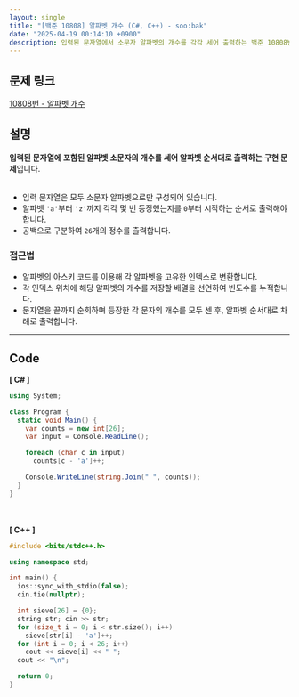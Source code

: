```yaml
---
layout: single
title: "[백준 10808] 알파벳 개수 (C#, C++) - soo:bak"
date: "2025-04-19 00:14:10 +0900"
description: 입력된 문자열에서 소문자 알파벳의 개수를 각각 세어 출력하는 백준 10808번 알파벳 개수 문제의 C# 및 C++ 풀이 및 해설
---
```


## 문제 링크
[10808번 - 알파벳 개수](https://www.acmicpc.net/problem/10808)

## 설명
**입력된 문자열에 포함된 알파벳 소문자의 개수를 세어 알파벳 순서대로 출력하는 구현 문제**입니다.<br>
<br>

- 입력 문자열은 모두 소문자 알파벳으로만 구성되어 있습니다.<br>
- 알파벳 `'a'`부터 `'z'`까지 각각 몇 번 등장했는지를 `0`부터 시작하는 순서로 출력해야 합니다.<br>
- 공백으로 구분하여 `26`개의 정수를 출력합니다.<br>

### 접근법
- 알파벳의 아스키 코드를 이용해 각 알파벳을 고유한 인덱스로 변환합니다.<br>
- 각 인덱스 위치에 해당 알파벳의 개수를 저장할 배열을 선언하여 빈도수를 누적합니다.<br>
- 문자열을 끝까지 순회하며 등장한 각 문자의 개수를 모두 센 후, 알파벳 순서대로 차례로 출력합니다.<br>

---

## Code
<b>[ C# ] </b>
<br>

```csharp
using System;

class Program {
  static void Main() {
    var counts = new int[26];
    var input = Console.ReadLine();

    foreach (char c in input)
      counts[c - 'a']++;

    Console.WriteLine(string.Join(" ", counts));
  }
}
```

<br><br>
<b>[ C++ ] </b>
<br>

```cpp
#include <bits/stdc++.h>

using namespace std;

int main() {
  ios::sync_with_stdio(false);
  cin.tie(nullptr);

  int sieve[26] = {0};
  string str; cin >> str;
  for (size_t i = 0; i < str.size(); i++)
    sieve[str[i] - 'a']++;
  for (int i = 0; i < 26; i++)
    cout << sieve[i] << " ";
  cout << "\n";

  return 0;
}
```

